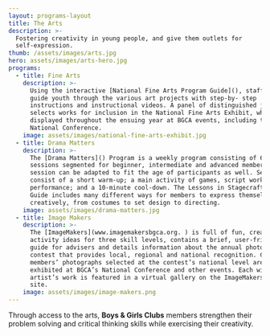 ```yaml
---
layout: programs-layout
title: The Arts
description: >-
  Fostering creativity in young people, and give them outlets for
  self-expression.
thumb: /assets/images/arts.jpg
hero: assets/images/arts-hero.jpg
programs:
  - title: Fine Arts
    description: >-
      Using the interactive [National Fine Arts Program Guide](), staff can
      guide youth through the various art projects with step-by- step
      instructions and instructional videos. A panel of distinguished judges
      selects works for inclusion in the National Fine Arts Exhibit, which is
      displayed throughout the ensuing year at BGCA events, including the annual
      National Conference.
    image: assets/images/national-fine-arts-exhibit.jpg
  - title: Drama Matters
    description: >-
      The [Drama Matters]() Program is a weekly program consisting of 60 minute
      sessions segmented for beginner, intermediate and advanced members. Each
      session can be adapted to fit the age of participants as well. Sessions
      consist of a short warm-up; a main activity of games, script work or
      performance; and a 10-minute cool-down. The Lessons in Stagecraft Program
      Guide includes many different ways for members to express themselves
      creatively, from costumes to set design to directing.
    image: assets/images/drama-matters.jpg
  - title: Image Makers
    description: >-
      The [ImageMakers](www.imagemakersbgca.org. ) is full of fun, creative
      activity ideas for three skill levels, contains a brief, user-friendly
      guide for advisers and details information about the annual photography
      contest that provides local, regional and national recognition. Club
      members’ photographs selected at the contest’s national level are
      exhibited at BGCA’s National Conference and other events. Each winning
      artist’s work is featured in a virtual gallery on the ImageMakers Web
      site.
    image: assets/images/image-makers.png
---
```


Through access to the arts, **Boys & Girls Clubs** members strengthen their problem solving and critical thinking skills while exercising their creativity.
